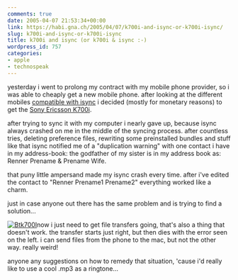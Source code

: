 ```yaml
---
comments: true
date: 2005-04-07 21:53:34+00:00
link: https://habi.gna.ch/2005/04/07/k700i-and-isync-or-k700i-isync/
slug: k700i-and-isync-or-k700i-isync
title: k700i and isync (or k700i & isync :-)
wordpress_id: 757
categories:
- apple
- technospeak
---
```



yesterday i went to prolong my contract with my mobile phone provider, so i was able to cheaply get a new mobile phone. after looking at the different mobiles [compatible with isync](https://apple.com/isync/devices.html) i decided (mostly for monetary reasons) to get the [Sony Ericsson K700i](http://www.sonyericsson.com/k700/).
  
after trying to sync it with my computer i nearly gave up, because isync always crashed on me in the middle of the syncing process. after countless tries, deleting preference files, rewriting some preinstalled bundles and stuff like that isync notified me of a "duplication warning" with one contact i have in my address-book: the godfather of my sister is in my address book as: Renner Prename & Prename Wife.
  
that puny little ampersand made my isync crash every time. after i've edited the contact to "Renner Prename1 Prename2" everything worked like a charm.
  
just in case anyone out there has the same problem and is trying to find a solution...



[![Btk700I](https://habi.gna.ch/blog/images/btk700i-tm.jpg)](https://habi.gna.ch/blog/images/btk700i.jpg)now i just need to get file transfers going, that's also a thing that doesn't work. the transfer starts just right, but then dies with the error seen on the left. i can send files from the phone to the mac, but not the other way. really weird!
  
anyone any suggestions on how to remedy that situation, 'cause i'd really like to use a cool .mp3 as a ringtone...

